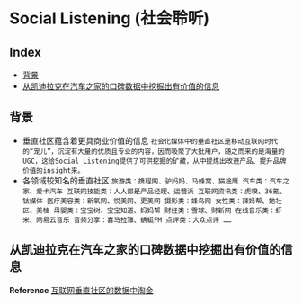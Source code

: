 Social Listening (社会聆听)
===

Index
---
<!-- TOC -->

- [背景](#背景)
- [从凯迪拉克在汽车之家的口碑数据中挖掘出有价值的信息](#从凯迪拉克在汽车之家的口碑数据中挖掘出有价值的信息)

<!-- TOC -->

## 背景
- 垂直社区蕴含着更具商业价值的信息
`
社会化媒体中的垂直社区是移动互联网时代的“宠儿”，沉淀有大量的优质且专业的内容，因而吸聚了大批用户，随之而来的是海量的UGC，这给Social Listening提供了可供挖掘的矿藏，从中提炼出改进产品、提升品牌价值的insight来。
`
- 各领域较知名的垂直社区
`
旅游类：携程网、驴妈妈、马蜂窝、猫途鹰
汽车类：汽车之家、爱卡汽车
互联网技能类：人人都是产品经理、运营派
互联网资讯类：虎嗅、36氪、钛媒体
医疗美容类：新氧网、悦美网、更美网
摄影类：蜂鸟网
女性类：辣妈帮、她社区、美柚
母婴类：宝宝树、宝宝知道、妈妈帮
财经类：雪球、财新网
在线音乐类：虾米、网易云音乐
音频分享：喜马拉雅、蜻蜓FM
点评类：大众点评
……
`

## 从凯迪拉克在汽车之家的口碑数据中挖掘出有价值的信息

**Reference**
[互联网垂直社区的数据中淘金](./SocialListening.md) 

